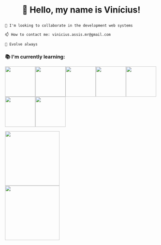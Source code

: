 # <p align="center">👋 Hello, my name is Vinícius!</p>
    
    🔨 I'm looking to collaborate in the development web systems
    
    📫 How to contact me: vinicius.assis.mr@gmail.com
    
    🚀 Evolve always
    
   <h3>📚 I'm currently learning:</h3>
    
<img src="https://cdn.jsdelivr.net/gh/devicons/devicon/icons/python/python-original-wordmark.svg" heigt=100px width=100px /><img src="https://cdn.jsdelivr.net/gh/devicons/devicon/icons/java/java-original-wordmark.svg" heigt=100px width=100px/><img src="https://cdn.jsdelivr.net/gh/devicons/devicon/icons/spring/spring-original-wordmark.svg" heigt=100px width=100px/><img src="https://cdn.jsdelivr.net/gh/devicons/devicon/icons/mysql/mysql-original-wordmark.svg" height=100px width=100px/><img src="https://cdn.jsdelivr.net/gh/devicons/devicon/icons/postgresql/postgresql-original-wordmark.svg" height=100px width=100px/><img src="https://cdn.jsdelivr.net/gh/devicons/devicon/icons/html5/html5-plain-wordmark.svg" heigt=100px width=100px/><img src="https://cdn.jsdelivr.net/gh/devicons/devicon/icons/css3/css3-plain-wordmark.svg" heigt=100px width=100px/>
          
          
<div>
<a href="https://github.com/ViniciusDevAssis">
<img height="180em" src="https://github-readme-stats.vercel.app/api/top-langs/?username=ViniciusDevAssis&layout=compact&langs_count=7&theme=dracula"/><br>
<img height="180em" src="https://github-readme-stats.vercel.app/api?username=ViniciusDevAssis&show_icons=true&theme=dracula&include_all_commits=true&count_private=true"/>
</div>
